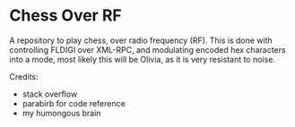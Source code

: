 # Chess Over RF
A repository to play chess, over radio frequency (RF). This is done with controlling FLDIGI over XML-RPC, and modulating encoded hex characters into a mode, most likely this will be Olivia, as it is very resistant to noise.

Credits:
* stack overflow
* parabirb for code reference
* my humongous brain